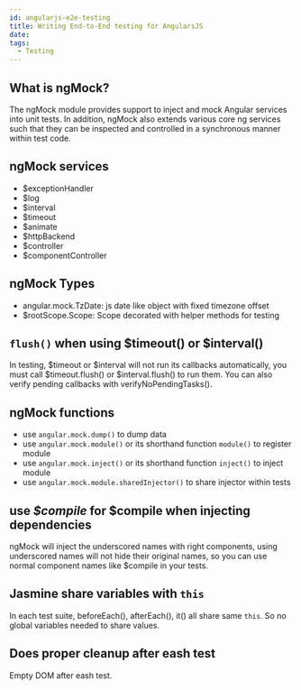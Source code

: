 ```yaml
---
id: angularjs-e2e-testing
title: Writing End-to-End testing for AngularsJS
date:
tags: 
  - Testing
---
```


## What is ngMock?

The ngMock module provides support to inject and mock Angular services into unit tests. In addition, ngMock also extends various core ng services such that they can be inspected and controlled in a synchronous manner within test code.

## ngMock services

- $exceptionHandler
- $log
- $interval
- $timeout
- $animate
- $httpBackend
- $controller
- $componentController

## ngMock Types

- angular.mock.TzDate: js date like object with fixed timezone offset
- $rootScope.Scope: Scope decorated with helper methods for testing

## ```flush()``` when using $timeout() or $interval()

In testing, $timeout or $interval will not run its callbacks automatically, you must call $timeout.flush() or $interval.flush() to run them. You can also verify pending callbacks with verifyNoPendingTasks().

## ngMock functions

- use ```angular.mock.dump()``` to dump data
- use ```angular.mock.module()``` or its shorthand function ```module()``` to register module
- use ```angular.mock.inject()``` or its shorthand function ```inject()``` to inject module
- use ```angular.mock.module.sharedInjector()``` to share injector within tests


## use _$compile_ for $compile when injecting dependencies

ngMock will inject the underscored names with right components, using underscored names will not hide their original names, so you can use normal component names like $compile in your tests.

## Jasmine share variables with ```this```

In each test suite, beforeEach(), afterEach(), it() all share same ```this```. So no global variables needed to share values.

## Does proper cleanup after eash test

Empty DOM after eash test.
